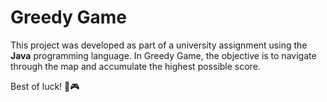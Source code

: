 # Greedy Game

This project was developed as part of a university assignment using the **Java** programming language.
In Greedy Game, the objective is to navigate through the map and accumulate the highest possible score.

Best of luck! 👾🎮